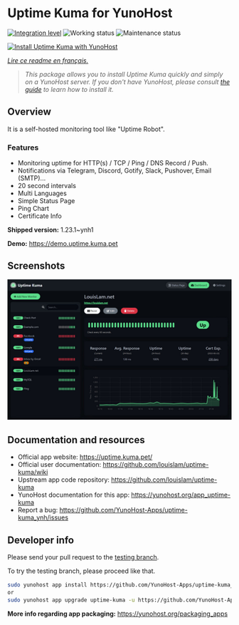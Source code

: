 <!--
N.B.: This README was automatically generated by https://github.com/YunoHost/apps/tree/master/tools/README-generator
It shall NOT be edited by hand.
-->

# Uptime Kuma for YunoHost

[![Integration level](https://dash.yunohost.org/integration/uptime-kuma.svg)](https://dash.yunohost.org/appci/app/uptime-kuma) ![Working status](https://ci-apps.yunohost.org/ci/badges/uptime-kuma.status.svg) ![Maintenance status](https://ci-apps.yunohost.org/ci/badges/uptime-kuma.maintain.svg)

[![Install Uptime Kuma with YunoHost](https://install-app.yunohost.org/install-with-yunohost.svg)](https://install-app.yunohost.org/?app=uptime-kuma)

*[Lire ce readme en français.](./README_fr.md)*

> *This package allows you to install Uptime Kuma quickly and simply on a YunoHost server.
If you don't have YunoHost, please consult [the guide](https://yunohost.org/#/install) to learn how to install it.*

## Overview

It is a self-hosted monitoring tool like "Uptime Robot".

### Features

- Monitoring uptime for HTTP(s) / TCP / Ping / DNS Record / Push.
- Notifications via Telegram, Discord, Gotify, Slack, Pushover, Email (SMTP)...
- 20 second intervals
- Multi Languages
- Simple Status Page
- Ping Chart
- Certificate Info


**Shipped version:** 1.23.1~ynh1

**Demo:** https://demo.uptime.kuma.pet

## Screenshots

![Screenshot of Uptime Kuma](./doc/screenshots/example.jpg)

## Documentation and resources

* Official app website: <https://uptime.kuma.pet/>
* Official user documentation: <https://github.com/louislam/uptime-kuma/wiki>
* Upstream app code repository: <https://github.com/louislam/uptime-kuma>
* YunoHost documentation for this app: <https://yunohost.org/app_uptime-kuma>
* Report a bug: <https://github.com/YunoHost-Apps/uptime-kuma_ynh/issues>

## Developer info

Please send your pull request to the [testing branch](https://github.com/YunoHost-Apps/uptime-kuma_ynh/tree/testing).

To try the testing branch, please proceed like that.

``` bash
sudo yunohost app install https://github.com/YunoHost-Apps/uptime-kuma_ynh/tree/testing --debug
or
sudo yunohost app upgrade uptime-kuma -u https://github.com/YunoHost-Apps/uptime-kuma_ynh/tree/testing --debug
```

**More info regarding app packaging:** <https://yunohost.org/packaging_apps>
